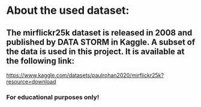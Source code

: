 # About the used dataset:
## The mirflickr25k dataset is released in 2008 and published by DATA STORM in Kaggle. A subset of the data is used in this project. It is available at the following link:
https://www.kaggle.com/datasets/paulrohan2020/mirflickr25k?resource=download
### For educational purposes only!
